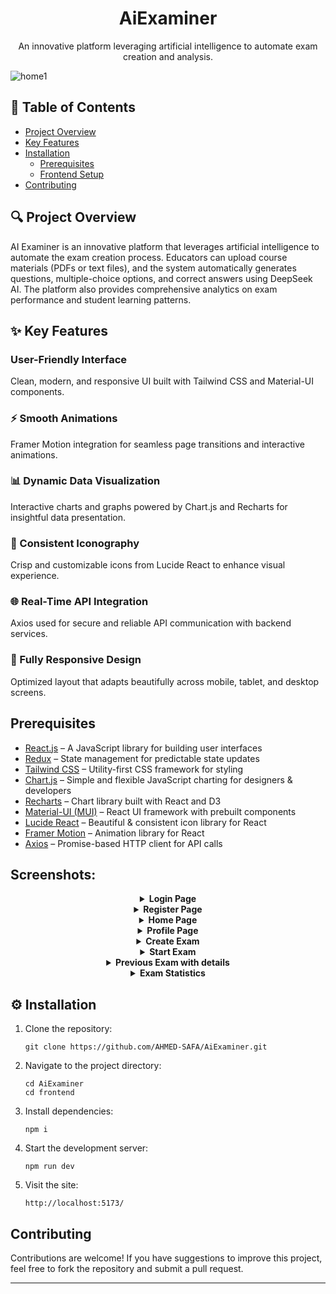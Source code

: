 <div align="center">
<h1>AiExaminer</h1>  
<p>An innovative platform leveraging artificial intelligence to automate exam creation and analysis.</p>
</div> 

![home1](https://github.com/user-attachments/assets/7a3776e6-bf69-4489-aa89-a06c8066d554)

## 📑 Table of Contents
- [Project Overview](#project-overview)
- [Key Features](#key-features)
- [Installation](#installation)
  - [Prerequisites](#prerequisites)
  - [Frontend Setup](#frontend-setup)
- [Contributing](#contributing)

## 🔍 Project Overview
AI Examiner is an innovative platform that leverages artificial intelligence to automate the exam creation process. Educators can upload course materials (PDFs or text files), and the system automatically generates questions, multiple-choice options, and correct answers using DeepSeek AI. The platform also provides comprehensive analytics on exam performance and student learning patterns.

## ✨ Key Features

### User-Friendly Interface
Clean, modern, and responsive UI built with Tailwind CSS and Material-UI components.

### ⚡ Smooth Animations
Framer Motion integration for seamless page transitions and interactive animations.

### 📊 Dynamic Data Visualization
Interactive charts and graphs powered by Chart.js and Recharts for insightful data presentation.

### 🎨 Consistent Iconography
Crisp and customizable icons from Lucide React to enhance visual experience.

### 🌐 Real-Time API Integration
Axios used for secure and reliable API communication with backend services.

### 📱 Fully Responsive Design
Optimized layout that adapts beautifully across mobile, tablet, and desktop screens.


## Prerequisites

- [React.js](https://reactjs.org/) – A JavaScript library for building user interfaces
- [Redux](https://redux.js.org/) – State management for predictable state updates
- [Tailwind CSS](https://tailwindcss.com/) – Utility-first CSS framework for styling
- [Chart.js](https://www.chartjs.org/) – Simple and flexible JavaScript charting for designers & developers
- [Recharts](https://recharts.org/en-US/) – Chart library built with React and D3
- [Material-UI (MUI)](https://mui.com/) – React UI framework with prebuilt components
- [Lucide React](https://lucide.dev/) – Beautiful & consistent icon library for React
- [Framer Motion](https://www.framer.com/motion/) – Animation library for React
- [Axios](https://axios-http.com/) – Promise-based HTTP client for API calls

## Screenshots:

<div align="center">

<details>
<summary>
<strong>Login Page</strong> 
</summary>
<br>
  
![login](https://github.com/user-attachments/assets/a78f13a0-ecb9-4ccf-9ae3-8c11cd7ee42f)

</details>

<details>
<summary>
<strong>Register Page</strong> 
</summary>
<br>
  
![reg](https://github.com/user-attachments/assets/dc4c2292-59fc-42d7-a0f2-54670dd94a3b)

</details>

<details>
<summary>
<strong>Home Page</strong> 
</summary>
<br>

![home1](https://github.com/user-attachments/assets/6ce07c7b-90d1-4622-b4be-0672fc77a202)

</details>


<details>
<summary>
<strong>Profile Page</strong> 
</summary>
<br>
  
![profile](https://github.com/user-attachments/assets/1743a895-3b97-4985-96a3-20a3293f4692)

</details>


<details>
<summary>
<strong>Create Exam</strong> 
</summary>
<br>

![create_exam](https://github.com/user-attachments/assets/3f730b2d-0039-4c07-832d-27bf2117a0a6)

![create_exam2](https://github.com/user-attachments/assets/b3784c99-58fc-4d2b-825b-2fe2d4a938c1)

</details>

<details>
<summary>
<strong>Start Exam</strong> 
</summary>
<br>

![start1](https://github.com/user-attachments/assets/6aa71a1b-477c-4a47-b6b1-986ae409cdfe)

![start2](https://github.com/user-attachments/assets/be516012-4fbd-433e-841c-362fa56f57af)

</details>

<details>
<summary>
<strong>Previous Exam with details</strong> 
</summary>
<br>

![prev1](https://github.com/user-attachments/assets/e6fa15c4-6d73-4753-a171-ee3c6928b252)

![prev2](https://github.com/user-attachments/assets/9c215c5b-4853-445e-912e-7e20945caa5a)

<details>
<summary>
<strong>Generated Options/Answers pdf</strong> 
</summary>
<br>

![prev3](https://github.com/user-attachments/assets/4d4784e3-7ad5-4f9d-ac9d-e81e34607bf1)

</details>

</details>

<details>
<summary>
<strong>Exam Statistics</strong> 
</summary>
<br>

![stat3](https://github.com/user-attachments/assets/3e331158-729c-4675-bf86-338c17d8c43c)

<details>
<summary>
<strong>Specific exam detail statistics</strong> 
</summary>
<br>

![stat3](https://github.com/user-attachments/assets/f7185510-a39b-4c64-bbda-10fea3ce1791)

![stat2](https://github.com/user-attachments/assets/12faee35-7ec1-47d9-92e5-f2800105dbac)

</details>
</details>

</div>


## ⚙️ Installation

1. Clone the repository:
   ```
   git clone https://github.com/AHMED-SAFA/AiExaminer.git
   ```

2. Navigate to the project directory: 
   ```
   cd AiExaminer
   cd frontend
   ```

3. Install dependencies: 
   ```
   npm i
   ```

4. Start the development server: 
   ```
   npm run dev
   ```

5. Visit the site:
   ```
   http://localhost:5173/
   ```

## Contributing

Contributions are welcome! If you have suggestions to improve this project, feel free to fork the repository and submit a pull request.

---


